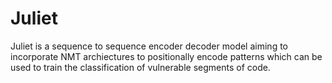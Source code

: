 # Juliet
 
Juliet is a sequence to sequence encoder decoder model aiming to incorporate NMT archiectures to positionally encode patterns which can be used to train the classification of vulnerable segments of code. 

